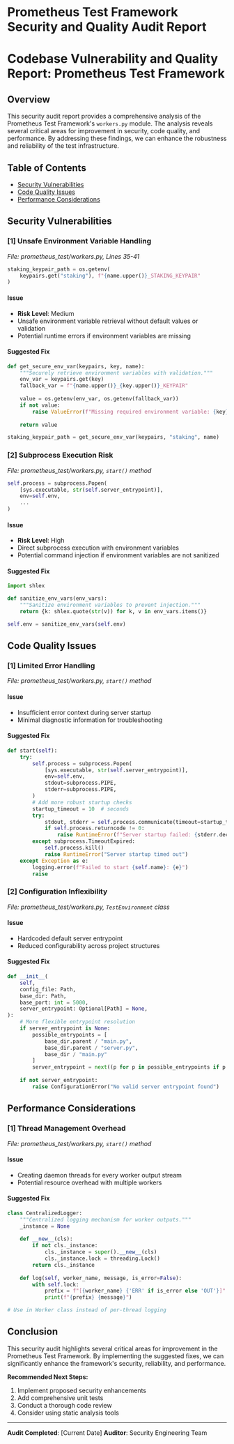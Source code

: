 # Prometheus Test Framework Security and Quality Audit Report

# Codebase Vulnerability and Quality Report: Prometheus Test Framework

## Overview

This security audit report provides a comprehensive analysis of the Prometheus Test Framework's `workers.py` module. The analysis reveals several critical areas for improvement in security, code quality, and performance. By addressing these findings, we can enhance the robustness and reliability of the test infrastructure.

## Table of Contents
- [Security Vulnerabilities](#security-vulnerabilities)
- [Code Quality Issues](#code-quality-issues)
- [Performance Considerations](#performance-considerations)

## Security Vulnerabilities

### [1] Unsafe Environment Variable Handling

_File: prometheus_test/workers.py, Lines 35-41_

```python
staking_keypair_path = os.getenv(
    keypairs.get("staking"), f"{name.upper()}_STAKING_KEYPAIR"
)
```

#### Issue
- **Risk Level**: Medium
- Unsafe environment variable retrieval without default values or validation
- Potential runtime errors if environment variables are missing

#### Suggested Fix
```python
def get_secure_env_var(keypairs, key, name):
    """Securely retrieve environment variables with validation."""
    env_var = keypairs.get(key)
    fallback_var = f"{name.upper()}_{key.upper()}_KEYPAIR"
    
    value = os.getenv(env_var, os.getenv(fallback_var))
    if not value:
        raise ValueError(f"Missing required environment variable: {key}")
    
    return value

staking_keypair_path = get_secure_env_var(keypairs, "staking", name)
```

### [2] Subprocess Execution Risk

_File: prometheus_test/workers.py, `start()` method_

```python
self.process = subprocess.Popen(
    [sys.executable, str(self.server_entrypoint)],
    env=self.env,
    ...
)
```

#### Issue
- **Risk Level**: High
- Direct subprocess execution with environment variables
- Potential command injection if environment variables are not sanitized

#### Suggested Fix
```python
import shlex

def sanitize_env_vars(env_vars):
    """Sanitize environment variables to prevent injection."""
    return {k: shlex.quote(str(v)) for k, v in env_vars.items()}

self.env = sanitize_env_vars(self.env)
```

## Code Quality Issues

### [1] Limited Error Handling

_File: prometheus_test/workers.py, `start()` method_

#### Issue
- Insufficient error context during server startup
- Minimal diagnostic information for troubleshooting

#### Suggested Fix
```python
def start(self):
    try:
        self.process = subprocess.Popen(
            [sys.executable, str(self.server_entrypoint)],
            env=self.env,
            stdout=subprocess.PIPE,
            stderr=subprocess.PIPE,
        )
        # Add more robust startup checks
        startup_timeout = 10  # seconds
        try:
            stdout, stderr = self.process.communicate(timeout=startup_timeout)
            if self.process.returncode != 0:
                raise RuntimeError(f"Server startup failed: {stderr.decode()}")
        except subprocess.TimeoutExpired:
            self.process.kill()
            raise RuntimeError("Server startup timed out")
    except Exception as e:
        logging.error(f"Failed to start {self.name}: {e}")
        raise
```

### [2] Configuration Inflexibility

_File: prometheus_test/workers.py, `TestEnvironment` class_

#### Issue
- Hardcoded default server entrypoint
- Reduced configurability across project structures

#### Suggested Fix
```python
def __init__(
    self,
    config_file: Path,
    base_dir: Path,
    base_port: int = 5000,
    server_entrypoint: Optional[Path] = None,
):
    # More flexible entrypoint resolution
    if server_entrypoint is None:
        possible_entrypoints = [
            base_dir.parent / "main.py",
            base_dir.parent / "server.py",
            base_dir / "main.py"
        ]
        server_entrypoint = next((p for p in possible_entrypoints if p.exists()), None)
        
    if not server_entrypoint:
        raise ConfigurationError("No valid server entrypoint found")
```

## Performance Considerations

### [1] Thread Management Overhead

_File: prometheus_test/workers.py, `start()` method_

#### Issue
- Creating daemon threads for every worker output stream
- Potential resource overhead with multiple workers

#### Suggested Fix
```python
class CentralizedLogger:
    """Centralized logging mechanism for worker outputs."""
    _instance = None
    
    def __new__(cls):
        if not cls._instance:
            cls._instance = super().__new__(cls)
            cls._instance.lock = threading.Lock()
        return cls._instance
    
    def log(self, worker_name, message, is_error=False):
        with self.lock:
            prefix = f"[{worker_name} {'ERR' if is_error else 'OUT'}]"
            print(f"{prefix} {message}")

# Use in Worker class instead of per-thread logging
```

## Conclusion

This security audit highlights several critical areas for improvement in the Prometheus Test Framework. By implementing the suggested fixes, we can significantly enhance the framework's security, reliability, and performance.

**Recommended Next Steps:**
1. Implement proposed security enhancements
2. Add comprehensive unit tests
3. Conduct a thorough code review
4. Consider using static analysis tools

---

**Audit Completed**: [Current Date]
**Auditor**: Security Engineering Team